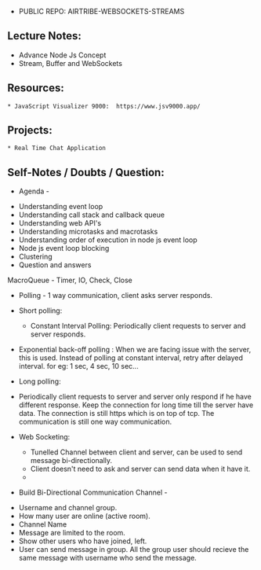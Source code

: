 
* PUBLIC REPO: AIRTRIBE-WEBSOCKETS-STREAMS 

## Lecture Notes:
* Advance Node Js Concept
* Stream, Buffer and WebSockets

## Resources: 
    * JavaScript Visualizer 9000:  https://www.jsv9000.app/ 

## Projects: 
    * Real Time Chat Application 

## Self-Notes / Doubts / Question: 
    
* Agenda - 

- Understanding event loop
- Understanding call stack and callback queue
- Understanding web API's
- Understanding microtasks and macrotasks
- Understanding order of execution in node js event loop
- Node js event loop blocking
- Clustering
- Question and answers


MacroQueue - Timer, IO, Check, Close 

* Polling - 1 way communication, client asks  server responds. 

* Short polling: 
    - Constant Interval Polling: Periodically client requests to server and server responds.  

* Exponential back-off polling : When we are facing issue with the server, this is used. Instead of polling at constant interval, retry after delayed interval. for eg: 1 sec, 4 sec, 10 sec... 

* Long polling: 
 - Periodically client requests to server and server only respond if he have different response. Keep the connection for long time till the server have data. The connection is still https which is on top of tcp. The communication is still one way communication.

* Web Socketing: 
  * Tunelled Channel between client and server, can be used to send message bi-directionally. 
  * Client doesn't need to ask and server can send data when it have it. 
  * 

* Build Bi-Directional Communication Channel - 

- Username and channel group. 
- How many user are online (active room). 
- Channel Name
- Message are limited to the room. 
- Show other users who have joined, left. 
- User can send message in group. All the group user should recieve the same message with username who send the message. 

